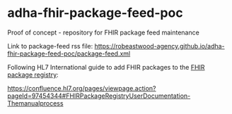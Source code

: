 # adha-fhir-package-feed-poc
Proof of concept - repository for FHIR package feed maintenance

Link to package-feed rss file: https://robeastwood-agency.github.io/adha-fhir-package-feed-poc/package-feed.xml

Following HL7 International guide to add FHIR packages to the [FHIR package registry](https://registry.fhir.org/): 

https://confluence.hl7.org/pages/viewpage.action?pageId=97454344#FHIRPackageRegistryUserDocumentation-Themanualprocess
